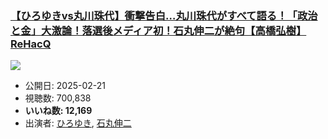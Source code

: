### [【ひろゆきvs丸川珠代】衝撃告白…丸川珠代がすべて語る！「政治と金」大激論！落選後メディア初！石丸伸二が絶句【高橋弘樹】ReHacQ](https://www.youtube.com/watch?v=8xEcdo-AfM8)
[![](https://img.youtube.com/vi/8xEcdo-AfM8/sddefault.jpg)](https://www.youtube.com/watch?v=8xEcdo-AfM8)
-   公開日: 2025-02-21
-   視聴数: 700,838
-   **いいね数: 12,169**
-   出演者: [ひろゆき](/rehacq_fan/people/ひろゆき "wikilink"), [石丸伸二](/rehacq_fan/people/石丸伸二 "wikilink")
